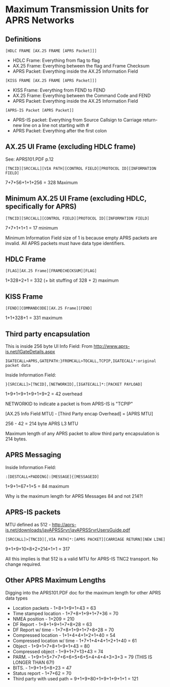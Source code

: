 # Maximum Transmission Units for APRS Networks


## Definitions

`[HDLC FRAME [AX.25 FRAME [APRS Packet]]]`

  * HDLC Frame: Everything from flag to flag
  * AX.25 Frame: Everything between the flag and Frame Checksum
  * APRS Packet: Everything inside the AX.25 Information Field

`[KISS FRAME [AX.25 FRAME [APRS Packet]]]`

  * KISS Frame: Everything from FEND to FEND
  * AX.25 Frame: Everything between the Command Code and FEND
  * APRS Packet: Everything inside the AX.25 Information Field

`[APRS-IS Packet [APRS Packet]]`

  * APRS-IS packet: Everything from Source Callsign to Carriage return-new line on a line not starting with #
  * APRS Packet: Everything after the first colon


## AX.25 UI Frame (excluding HDLC frame)

See: APRS101.PDF p.12

    [TNCID][SRCCALL][VIA PATH][CONTROL FIELD][PROTOCOL ID][INFORMATION FIELD]

7+7+56+1+1+256 = 328 Maximum

## Minimum AX.25 UI Frame (excluding HDLC, specifically for APRS)

    [TNCID][SRCCALL][CONTROL FIELD][PROTOCOL ID][INFORMATION FIELD]

7+7+1+1+1 = 17 minimum

Minimum Information Field size of 1 is because empty APRS packets are invalid. 
All APRS packets must have data type identifiers.

## HDLC Frame

    [FLAG][AX.25 Frame][FRAMECHECKSUM][FLAG]

1+328+2+1 = 332 (+ bit stuffing of 328 + 2) maximum

## KISS Frame

    [FEND][COMMANDCODE][AX.25 Frame][FEND]

1+1+328+1 = 331 maximum


## Third party encapsulation

This is inside 256 byte UI Info Field:
From http://www.aprs-is.net/IGateDetails.aspx

    IGATECALL>APRS,GATEPATH:}FROMCALL>TOCALL,TCPIP,IGATECALL*:original packet data

Inside Information Field:

    }[SRCCALL]>[TNCID],[NETWORKID],[IGATECALL]*:[PACKET PAYLOAD]

1+9+1+9+1+9+1+9+2 = 42 overhead

NETWORKID to indicate a packet is from APRS-IS is "TCPIP"

[AX.25 Info Field MTU] - [Third Party encap Overhead] = [APRS MTU]

256 - 42 = 214 byte APRS L3 MTU

Maximum length of any APRS packet to allow third party encapsulation is 214 bytes.

## APRS Messaging

Inside Information Field:

    :[DESTCALL+PADDING]:[MESSAGE]{[MESSAGEID]

1+9+1+67+1+5 = 84 maximum

Why is the maximum length for APRS Messages 84 and not 214?!


## APRS-IS packets

MTU defined as 512 - http://aprs-is.net/downloads/javAPRSSrvr/javAPRSSrvrUsersGuide.pdf

```
[SRCCALL]>[TNCID][,VIA PATH]*:[APRS PACKET][CARRIAGE RETURN][NEW LINE]
```

9+1+9+10×8+2+214+1+1 = 317

All this implies is that 512 is a valid MTU for APRS-IS TNC2 transport. No change required.

## Other APRS Maximum Lengths

Digging into the APRS101.PDF doc for the maximum length for other APRS data types

 * Location packets - 1+8+1+9+1+43 = 63
 * Time stamped location - 1+7+8+1+9+1+7+36 = 70
 * NMEA position - 1+209 = 210
 * DF Report - 1+8+1+9+1+7+8+28 = 63
 * DF Report w/ time - 1+7+8+1+9+1+7+8+28 = 70
 * Compressed location - 1+1+4+4+1+2+1+40 = 54
 * Compressed location w/ time - 1+7+1+4+4+1+2+1+40 = 61
 * Object - 1+9+1+7+8+1+9+1+43 = 80
 * Compressed object - 1+9+1+7+13+43 = 74
 * PARM. - 1+9+1+5+7+7+6+6+5+6+5+4+4+4+3+3+3 = 79 (THIS IS LONGER THAN 67!)
 * BITS. - 1+9+1+5+8+23 = 47
 * Status report - 1+7+62 = 70
 * Third party with used path = 9+1+9+80+1+9+1+9+1+1 = 121
 
